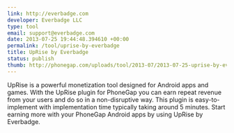 ```yaml
--- 
link: http://everbadge.com
developer: Everbadge LLC
type: tool
email: support@everbadge.com
date: 2013-07-25 19:44:48.394610 +00:00
permalink: /tool/uprise-by-everbadge
title: UpRise by Everbadge
status: publish
thumb: http://phonegap.com/uploads/tool/2013-07/2013-07-25-uprise-by-everbadge.png
---
```


UpRise is a powerful monetization tool designed for Android apps and games.  With the UpRise plugin for PhoneGap you can earn repeat revenue from your users and do so in a non-disruptive way.  This plugin is easy-to-implement with implementation time typically taking around 5 minutes.  Start earning more with your PhoneGap Android apps by using UpRise by Everbadge.
